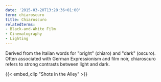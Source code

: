 ```yaml
---
date: '2015-03-20T13:28:36+01:00'
term: chiaroscuro
title: Chiaroscuro
relatedterms:
- Black-and-White Film
- Cinematography
- Lighting
---
```


Derived from the Italian words for "bright" (chiaro) and "dark"
(oscuro).  Often associated with German Expressionism and film noir,
chiaroscuro refers to strong contrasts between light and dark.

<!--more-->

{{< embed_clip "Shots in the Alley" >}}